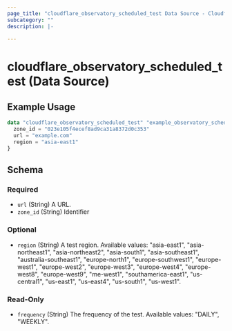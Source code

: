 ```yaml
---
page_title: "cloudflare_observatory_scheduled_test Data Source - Cloudflare"
subcategory: ""
description: |-
  
---
```


# cloudflare_observatory_scheduled_test (Data Source)



## Example Usage

```terraform
data "cloudflare_observatory_scheduled_test" "example_observatory_scheduled_test" {
  zone_id = "023e105f4ecef8ad9ca31a8372d0c353"
  url = "example.com"
  region = "asia-east1"
}
```

<!-- schema generated by tfplugindocs -->
## Schema

### Required

- `url` (String) A URL.
- `zone_id` (String) Identifier

### Optional

- `region` (String) A test region.
Available values: "asia-east1", "asia-northeast1", "asia-northeast2", "asia-south1", "asia-southeast1", "australia-southeast1", "europe-north1", "europe-southwest1", "europe-west1", "europe-west2", "europe-west3", "europe-west4", "europe-west8", "europe-west9", "me-west1", "southamerica-east1", "us-central1", "us-east1", "us-east4", "us-south1", "us-west1".

### Read-Only

- `frequency` (String) The frequency of the test.
Available values: "DAILY", "WEEKLY".


